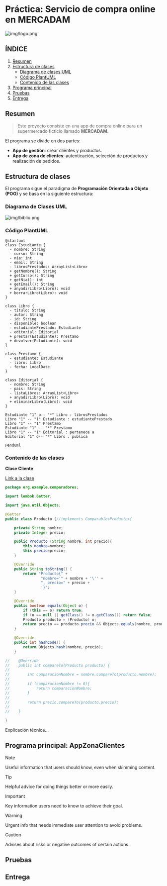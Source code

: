 # Práctica: Servicio de compra online en MERCADAM

![img/logo.png](img/logo.png)

## ÍNDICE

1. [Resumen](#resumen)
2. [Estructura de clases](#estructura-de-clases)
   - [Diagrama de clases UML]()
   - [Código PlantUML]()
   - [Contenido de las clases]()
4. [Programa principal](#programa-principal)
5. [Pruebas](#pruebas)
6. [Entrega](#entrega)


## Resumen
> Este proyecto consiste en una app de compra online para un supermercado ficticio llamado **MERCADAM**.

El programa se divide en dos partes:
- **App de gestión**: crear clientes y productos.
- **App de zona de clientes**: autenticación, selección de productos y realización de pedidos.

## Estructura de clases

El programa sigue el paradigma de **Programación Orientada a Objeto (POO)** y se basa en la siguiente estructura:

### Diagrama de Clases UML

![img/biblio.png](img/biblio.png)

### Código PlantUML

``` PlantUML
@startuml
class Estudiante {
  - nombre: String
  - curso: String
  - nia: int
  - email: String
  - librosPrestados: ArrayList<Libro>
  + getNombre(): String
  + getCurso(): String
  + getNia(): int
  + getEmail(): String
  + anyadirLibro(Libro): void
  + borrarLibro(Libro): void
}

class Libro {
  - titulo: String
  - autor: String
  - id: String
  - disponible: boolean
  - estudiantePrestado: Estudiante
  - editorial: Editorial
  + prestar(Estudiante): Prestamo
  + devolver(Estudiante): void
}

class Prestamo {
  - estudiante: Estudiante
  - libro: Libro
  - fecha: LocalDate
}

class Editorial {
  - nombre: String
  - pais: String
  - listaLibros: ArrayList<Libro>
  + anyadirLibro(Libro): void
  + eliminarLibro(Libro): void
}

Estudiante "1" o-- "*" Libro : librosPrestados
Libro "1" -- "1" Estudiante : estudiantePrestado
Libro "1" -- "1" Prestamo
Estudiante "1" -- "*" Prestamo
Libro "1" -- "1" Editorial : pertenece a
Editorial "1" o-- "*" Libro : publica

@enduml

```
### Contenido de las clases

**Clase Cliente**

[Link a la clase](https://github.com/pbendom3/Estructuras_datos_DAM/blob/main/estructuras/src/main/java/org/example/equals_hashcode/Paciente.java)

```` Java
package org.example.comparadores;

import lombok.Getter;

import java.util.Objects;

@Getter
public class Producto {//implements Comparable<Producto>{

    private String nombre;
    private Integer precio;

    public Producto (String nombre, int precio){
        this.nombre=nombre;
        this.precio=precio;
    }

    @Override
    public String toString() {
        return "Producto{" +
                "nombre='" + nombre + '\'' +
                ", precio=" + precio +
                '}';
    }

    @Override
    public boolean equals(Object o) {
        if (this == o) return true;
        if (o == null || getClass() != o.getClass()) return false;
        Producto producto = (Producto) o;
        return precio == producto.precio && Objects.equals(nombre, producto.nombre);
    }

    @Override
    public int hashCode() {
        return Objects.hash(nombre, precio);
    }

//    @Override
//    public int compareTo(Producto producto) {
//
//        int comparacionNombre = nombre.compareTo(producto.nombre);
//
//        if (comparacionNombre != 0){
//            return comparacionNombre;
//        }
//
//        return precio.compareTo(producto.precio);
//
//    }

}

````

Explicación técnica...

## Programa principal: AppZonaClientes

> [!NOTE]
> Useful information that users should know, even when skimming content.

> [!TIP]
> Helpful advice for doing things better or more easily.

> [!IMPORTANT]
> Key information users need to know to achieve their goal.

> [!WARNING]
> Urgent info that needs immediate user attention to avoid problems.

> [!CAUTION]
> Advises about risks or negative outcomes of certain actions.

## Pruebas


## Entrega


